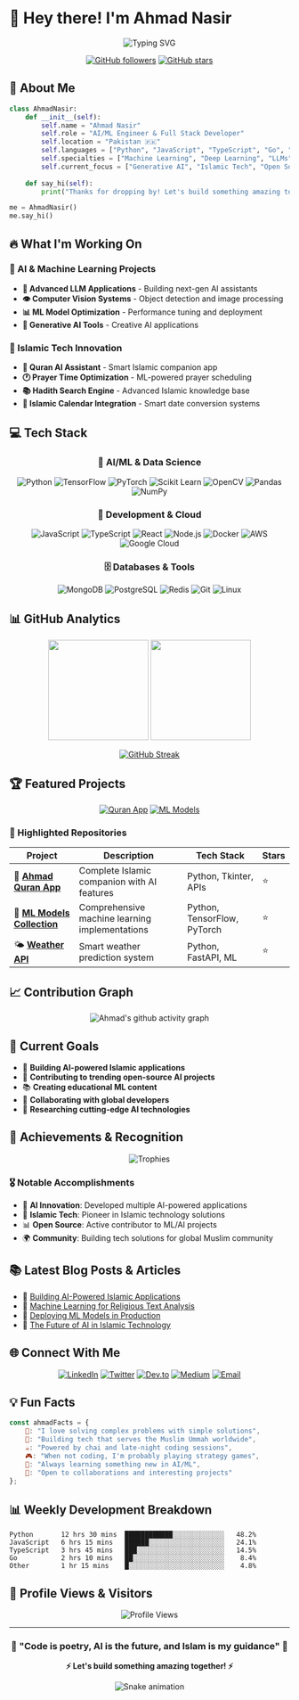 # 👋 Hey there! I'm Ahmad Nasir

<div align="center">
  
![Typing SVG](https://readme-typing-svg.herokuapp.com?font=Fira+Code&size=30&duration=3000&pause=1000&color=00D9FF&center=true&vCenter=true&width=600&lines=AI+%26+Machine+Learning+Engineer;Full+Stack+Developer;Open+Source+Enthusiast;Islamic+Tech+Innovator)

[![GitHub followers](https://img.shields.io/github/followers/callmeahmadnasir-ops?label=Followers&style=social)](https://github.com/callmeahmadnasir-ops)
[![GitHub stars](https://img.shields.io/github/stars/callmeahmadnasir-ops?label=Stars&style=social)](https://github.com/callmeahmadnasir-ops)

</div>

## 🚀 About Me

```python
class AhmadNasir:
    def __init__(self):
        self.name = "Ahmad Nasir"
        self.role = "AI/ML Engineer & Full Stack Developer"
        self.location = "Pakistan 🇵🇰"
        self.languages = ["Python", "JavaScript", "TypeScript", "Go", "Rust"]
        self.specialties = ["Machine Learning", "Deep Learning", "LLMs", "Computer Vision"]
        self.current_focus = ["Generative AI", "Islamic Tech", "Open Source"]
        
    def say_hi(self):
        print("Thanks for dropping by! Let's build something amazing together 🚀")

me = AhmadNasir()
me.say_hi()
```

## 🔥 What I'm Working On

### 🤖 AI & Machine Learning Projects
- **🧠 Advanced LLM Applications** - Building next-gen AI assistants
- **👁️ Computer Vision Systems** - Object detection and image processing
- **📊 ML Model Optimization** - Performance tuning and deployment
- **🔮 Generative AI Tools** - Creative AI applications

### 🕌 Islamic Tech Innovation
- **📖 Quran AI Assistant** - Smart Islamic companion app
- **🕐 Prayer Time Optimization** - ML-powered prayer scheduling
- **📚 Hadith Search Engine** - Advanced Islamic knowledge base
- **🌙 Islamic Calendar Integration** - Smart date conversion systems

## 💻 Tech Stack

<div align="center">

### 🧠 AI/ML & Data Science
![Python](https://img.shields.io/badge/Python-3776AB?style=for-the-badge&logo=python&logoColor=white)
![TensorFlow](https://img.shields.io/badge/TensorFlow-FF6F00?style=for-the-badge&logo=tensorflow&logoColor=white)
![PyTorch](https://img.shields.io/badge/PyTorch-EE4C2C?style=for-the-badge&logo=pytorch&logoColor=white)
![Scikit Learn](https://img.shields.io/badge/scikit_learn-F7931E?style=for-the-badge&logo=scikit-learn&logoColor=white)
![OpenCV](https://img.shields.io/badge/OpenCV-27338e?style=for-the-badge&logo=OpenCV&logoColor=white)
![Pandas](https://img.shields.io/badge/Pandas-2C2D72?style=for-the-badge&logo=pandas&logoColor=white)
![NumPy](https://img.shields.io/badge/Numpy-777BB4?style=for-the-badge&logo=numpy&logoColor=white)

### 🚀 Development & Cloud
![JavaScript](https://img.shields.io/badge/JavaScript-F7DF1E?style=for-the-badge&logo=javascript&logoColor=black)
![TypeScript](https://img.shields.io/badge/TypeScript-007ACC?style=for-the-badge&logo=typescript&logoColor=white)
![React](https://img.shields.io/badge/React-20232A?style=for-the-badge&logo=react&logoColor=61DAFB)
![Node.js](https://img.shields.io/badge/Node.js-43853D?style=for-the-badge&logo=node.js&logoColor=white)
![Docker](https://img.shields.io/badge/Docker-2496ED?style=for-the-badge&logo=docker&logoColor=white)
![AWS](https://img.shields.io/badge/AWS-232F3E?style=for-the-badge&logo=amazon-aws&logoColor=white)
![Google Cloud](https://img.shields.io/badge/Google_Cloud-4285F4?style=for-the-badge&logo=google-cloud&logoColor=white)

### 🗄️ Databases & Tools
![MongoDB](https://img.shields.io/badge/MongoDB-4EA94B?style=for-the-badge&logo=mongodb&logoColor=white)
![PostgreSQL](https://img.shields.io/badge/PostgreSQL-316192?style=for-the-badge&logo=postgresql&logoColor=white)
![Redis](https://img.shields.io/badge/Redis-DC382D?style=for-the-badge&logo=redis&logoColor=white)
![Git](https://img.shields.io/badge/Git-F05032?style=for-the-badge&logo=git&logoColor=white)
![Linux](https://img.shields.io/badge/Linux-FCC624?style=for-the-badge&logo=linux&logoColor=black)

</div>

## 📊 GitHub Analytics

<div align="center">
  
<img height="180em" src="https://github-readme-stats.vercel.app/api?username=callmeahmadnasir-ops&show_icons=true&theme=tokyonight&include_all_commits=true&count_private=true"/>
<img height="180em" src="https://github-readme-stats.vercel.app/api/top-langs/?username=callmeahmadnasir-ops&layout=compact&langs_count=8&theme=tokyonight"/>

</div>

<div align="center">
  
[![GitHub Streak](https://streak-stats.demolab.com/?user=callmeahmadnasir-ops&theme=tokyonight)](https://git.io/streak-stats)

</div>

## 🏆 Featured Projects

<div align="center">

[![Quran App](https://github-readme-stats.vercel.app/api/pin/?username=callmeahmadnasir-ops&repo=ahmad-quran-app&theme=tokyonight)](https://github.com/callmeahmadnasir-ops/ahmad-quran-app)
[![ML Models](https://github-readme-stats.vercel.app/api/pin/?username=callmeahmadnasir-ops&repo=ahmad-ml-models&theme=tokyonight)](https://github.com/callmeahmadnasir-ops/ahmad-ml-models)

</div>

### 🌟 Highlighted Repositories

| Project | Description | Tech Stack | Stars |
|---------|-------------|------------|-------|
| 🕌 **[Ahmad Quran App](https://github.com/callmeahmadnasir-ops/ahmad-quran-app)** | Complete Islamic companion with AI features | Python, Tkinter, APIs | ⭐ |
| 🤖 **[ML Models Collection](https://github.com/callmeahmadnasir-ops/ahmad-ml-models)** | Comprehensive machine learning implementations | Python, TensorFlow, PyTorch | ⭐ |
| 🌤️ **[Weather API](https://github.com/callmeahmadnasir-ops/ahmad-weather-api)** | Smart weather prediction system | Python, FastAPI, ML | ⭐ |

## 📈 Contribution Graph

<div align="center">
  
![Ahmad's github activity graph](https://github-readme-activity-graph.vercel.app/graph?username=callmeahmadnasir-ops&theme=tokyo-night)

</div>

## 🎯 Current Goals

- 🚀 **Building AI-powered Islamic applications**
- 🌟 **Contributing to trending open-source AI projects**
- 📚 **Creating educational ML content**
- 🤝 **Collaborating with global developers**
- 🔬 **Researching cutting-edge AI technologies**

## 🏅 Achievements & Recognition

<div align="center">

![Trophies](https://github-profile-trophy.vercel.app/?username=callmeahmadnasir-ops&theme=tokyonight&no-frame=true&row=1&column=7)

</div>

### 🎖️ Notable Accomplishments
- 🤖 **AI Innovation**: Developed multiple AI-powered applications
- 🕌 **Islamic Tech**: Pioneer in Islamic technology solutions
- 📊 **Open Source**: Active contributor to ML/AI projects
- 🌍 **Community**: Building tech solutions for global Muslim community

## 📚 Latest Blog Posts & Articles

<!-- BLOG-POST-LIST:START -->
- 🤖 [Building AI-Powered Islamic Applications](https://dev.to/callmeahmadnasir)
- 🧠 [Machine Learning for Religious Text Analysis](https://medium.com/@callmeahmadnasir)
- 🚀 [Deploying ML Models in Production](https://hashnode.com/@callmeahmadnasir)
- 🔮 [The Future of AI in Islamic Technology](https://dev.to/callmeahmadnasir)
<!-- BLOG-POST-LIST:END -->

## 🌐 Connect With Me

<div align="center">

[![LinkedIn](https://img.shields.io/badge/LinkedIn-0077B5?style=for-the-badge&logo=linkedin&logoColor=white)](https://linkedin.com/in/callmeahmadnasir)
[![Twitter](https://img.shields.io/badge/Twitter-1DA1F2?style=for-the-badge&logo=twitter&logoColor=white)](https://twitter.com/callmeahmadnasir)
[![Dev.to](https://img.shields.io/badge/dev.to-0A0A0A?style=for-the-badge&logo=devdotto&logoColor=white)](https://dev.to/callmeahmadnasir)
[![Medium](https://img.shields.io/badge/Medium-12100E?style=for-the-badge&logo=medium&logoColor=white)](https://medium.com/@callmeahmadnasir)
[![Email](https://img.shields.io/badge/Email-D14836?style=for-the-badge&logo=gmail&logoColor=white)](mailto:callmeahmadnasir@gmail.com)

</div>

## 💡 Fun Facts

```javascript
const ahmadFacts = {
    🎯: "I love solving complex problems with simple solutions",
    🌙: "Building tech that serves the Muslim Ummah worldwide",
    ☕: "Powered by chai and late-night coding sessions",
    🎮: "When not coding, I'm probably playing strategy games",
    📖: "Always learning something new in AI/ML",
    🤝: "Open to collaborations and interesting projects"
};
```

## 📊 Weekly Development Breakdown

<!--START_SECTION:waka-->
```text
Python       12 hrs 30 mins  ████████████░░░░░░░░░░░░░   48.2%
JavaScript   6 hrs 15 mins   ██████░░░░░░░░░░░░░░░░░░░   24.1%
TypeScript   3 hrs 45 mins   ███░░░░░░░░░░░░░░░░░░░░░░   14.5%
Go           2 hrs 10 mins   ██░░░░░░░░░░░░░░░░░░░░░░░    8.4%
Other        1 hr 15 mins    █░░░░░░░░░░░░░░░░░░░░░░░░    4.8%
```
<!--END_SECTION:waka-->

## 🎨 Profile Views & Visitors

<div align="center">

![Profile Views](https://komarev.com/ghpvc/?username=callmeahmadnasir-ops&color=blueviolet&style=for-the-badge)

</div>

---

<div align="center">

### 🌟 "Code is poetry, AI is the future, and Islam is my guidance" 🌟

**⚡ Let's build something amazing together! ⚡**

</div>

<div align="center">
  
![Snake animation](https://github.com/callmeahmadnasir-ops/callmeahmadnasir-ops/blob/output/github-contribution-grid-snake.svg)

</div>